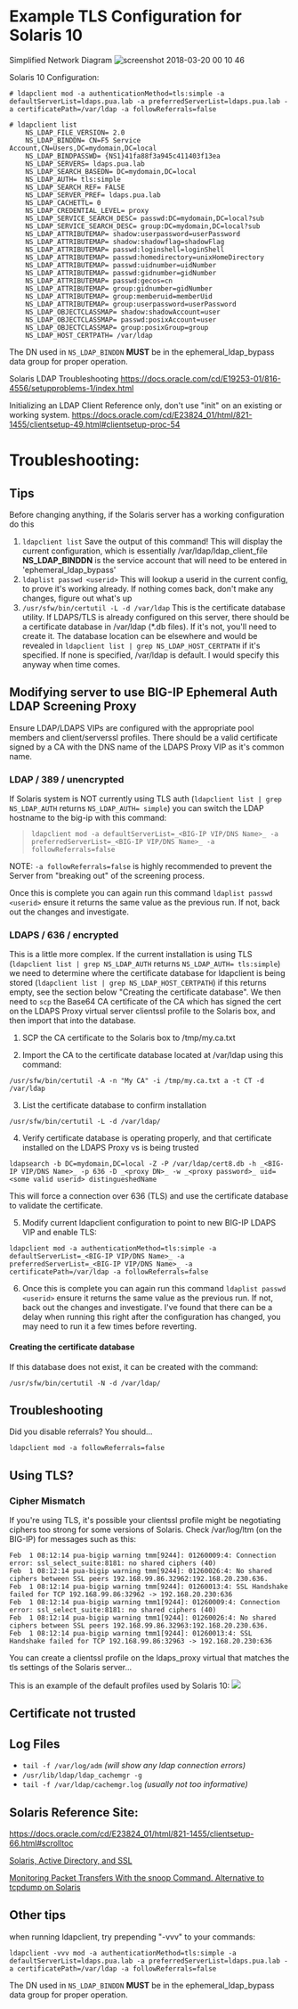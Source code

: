 # Example TLS Configuration for Solaris 10

Simplified Network Diagram
![screenshot 2018-03-20 00 10 46](https://user-images.githubusercontent.com/1668075/37635647-3ad1324c-2bd3-11e8-9cb0-f472a592fbfe.png)

Solaris 10 Configuration:
```
# ldapclient mod -a authenticationMethod=tls:simple -a defaultServerList=ldaps.pua.lab -a preferredServerList=ldaps.pua.lab -a certificatePath=/var/ldap -a followReferrals=false
```

```
# ldapclient list
    NS_LDAP_FILE_VERSION= 2.0
    NS_LDAP_BINDDN= CN=F5 Service Account,CN=Users,DC=mydomain,DC=local
    NS_LDAP_BINDPASSWD= {NS1}41fa88f3a945c411403f13ea
    NS_LDAP_SERVERS= ldaps.pua.lab
    NS_LDAP_SEARCH_BASEDN= DC=mydomain,DC=local
    NS_LDAP_AUTH= tls:simple
    NS_LDAP_SEARCH_REF= FALSE
    NS_LDAP_SERVER_PREF= ldaps.pua.lab
    NS_LDAP_CACHETTL= 0
    NS_LDAP_CREDENTIAL_LEVEL= proxy
    NS_LDAP_SERVICE_SEARCH_DESC= passwd:DC=mydomain,DC=local?sub
    NS_LDAP_SERVICE_SEARCH_DESC= group:DC=mydomain,DC=local?sub
    NS_LDAP_ATTRIBUTEMAP= shadow:userpassword=userPassword
    NS_LDAP_ATTRIBUTEMAP= shadow:shadowflag=shadowFlag
    NS_LDAP_ATTRIBUTEMAP= passwd:loginshell=loginShell
    NS_LDAP_ATTRIBUTEMAP= passwd:homedirectory=unixHomeDirectory
    NS_LDAP_ATTRIBUTEMAP= passwd:uidnumber=uidNumber
    NS_LDAP_ATTRIBUTEMAP= passwd:gidnumber=gidNumber
    NS_LDAP_ATTRIBUTEMAP= passwd:gecos=cn
    NS_LDAP_ATTRIBUTEMAP= group:gidnumber=gidNumber
    NS_LDAP_ATTRIBUTEMAP= group:memberuid=memberUid
    NS_LDAP_ATTRIBUTEMAP= group:userpassword=userPassword
    NS_LDAP_OBJECTCLASSMAP= shadow:shadowAccount=user
    NS_LDAP_OBJECTCLASSMAP= passwd:posixAccount=user
    NS_LDAP_OBJECTCLASSMAP= group:posixGroup=group
    NS_LDAP_HOST_CERTPATH= /var/ldap
```

The DN used in `NS_LDAP_BINDDN` **MUST** be in the ephemeral_ldap_bypass data group for proper operation.

Solaris LDAP Troubleshooting 
https://docs.oracle.com/cd/E19253-01/816-4556/setupproblems-1/index.html

Initializing an LDAP Client
Reference only, don't use "init" on an existing or working system.
https://docs.oracle.com/cd/E23824_01/html/821-1455/clientsetup-49.html#clientsetup-proc-54


# Troubleshooting: 

## Tips
Before changing anything, if the Solaris server has a working configuration do this

1. `ldapclient list`
Save the output of this command! This will display the current configuration, which is essentially /var/ldap/ldap_client_file
**NS_LDAP_BINDDN** is the service account that will need to be entered in 'ephemeral_ldap_bypass' 
2. `ldaplist passwd <userid>` 
This will lookup a userid in the current config, to prove it's working already. If nothing comes back, don't make any changes, figure out what's up
3. `/usr/sfw/bin/certutil -L -d /var/ldap`
This is the certificate database utility. If LDAPS/TLS is already configured on this server, there should be a certificate database in /var/ldap (*.db files). If it's not, you'll need to create it. The database location can be elsewhere and would be revealed in `ldapclient list | grep NS_LDAP_HOST_CERTPATH` if it's specified. If none is specified, /var/ldap is default. I would specify this anyway when time comes. 

## Modifying server to use BIG-IP Ephemeral Auth LDAP Screening Proxy 
Ensure LDAP/LDAPS VIPs are configured with the appropriate pool members and client/serverssl profiles. There should be a valid certificate signed by a CA with the DNS name of the LDAPS Proxy VIP as it's common name.

### LDAP / 389 / unencrypted
If Solaris system is NOT currently using TLS auth (`ldapclient list | grep NS_LDAP_AUTH` returns `NS_LDAP_AUTH= simple`) you can switch the LDAP hostname to the big-ip with this command:

> `ldapclient mod -a defaultServerList=_<BIG-IP VIP/DNS Name>_ -a preferredServerList=_<BIG-IP VIP/DNS Name>_ -a followReferrals=false`

NOTE: `-a followReferrals=false` is highly recommended to prevent the Server from "breaking out" of the screening process.

Once this is complete you can again run this command `ldaplist passwd <userid>` ensure it returns the same value as the previous run. If not, back out the changes and investigate. 

### LDAPS / 636 / encrypted
This is a little more complex. If the current installation is using TLS (`ldapclient list | grep NS_LDAP_AUTH` returns `NS_LDAP_AUTH= tls:simple`) we need to determine where the certificate database for ldapclient is being stored (`ldapclient list | grep NS_LDAP_HOST_CERTPATH`) if this returns empty, see the section below "Creating the certificate database". We then need to `scp` the Base64 CA certificate of the CA which has signed the cert on the LDAPS Proxy virtual server clientssl profile to the Solaris box, and then import that into the database.

1. SCP the CA certificate to the Solaris box to /tmp/my.ca.txt

2. Import the CA to the certificate database located at /var/ldap using this command:

  `/usr/sfw/bin/certutil -A -n "My CA" -i /tmp/my.ca.txt a -t CT -d /var/ldap`

3. List the certificate database to confirm installation

  `/usr/sfw/bin/certutil -L -d /var/ldap/`

4. Verify certificate database is operating properly, and that certificate installed on the LDAPS Proxy vs is being trusted

  `ldapsearch -b DC=mydomain,DC=local -Z -P /var/ldap/cert8.db -h _<BIG-IP VIP/DNS Name>_ -p 636 -D _<proxy DN>_ -w _<proxy password>_ uid=<some valid userid> distingueshedName`

This will force a connection over 636 (TLS) and use the certificate database to validate the certificate.

5. Modify current ldapclient configuration to point to new BIG-IP LDAPS VIP and enable TLS:

  `ldapclient mod -a authenticationMethod=tls:simple -a defaultServerList=_<BIG-IP VIP/DNS Name>_ -a preferredServerList=_<BIG-IP VIP/DNS Name>_ -a certificatePath=/var/ldap -a followReferrals=false`

6. Once this is complete you can again run this command `ldaplist passwd <userid>` ensure it returns the same value as the previous run. If not, back out the changes and investigate. I've found that there can be a delay when running this right after the configuration has changed, you may need to run it a few times before reverting.

#### Creating the certificate database
If this database does not exist, it can be created with the command:

  `/usr/sfw/bin/certutil -N -d /var/ldap/`

## Troubleshooting
Did you disable referrals? You should...

  `ldapclient mod -a followReferrals=false`

## Using TLS?

### Cipher Mismatch
If you're using TLS, it's possible your clientssl profile might be negotiating ciphers too strong for some versions of Solaris. Check /var/log/ltm (on the BIG-IP) for messages such as this:

```
Feb  1 08:12:14 pua-bigip warning tmm[9244]: 01260009:4: Connection error: ssl_select_suite:8181: no shared ciphers (40)
Feb  1 08:12:14 pua-bigip warning tmm[9244]: 01260026:4: No shared ciphers between SSL peers 192.168.99.86.32962:192.168.20.230.636.
Feb  1 08:12:14 pua-bigip warning tmm[9244]: 01260013:4: SSL Handshake failed for TCP 192.168.99.86:32962 -> 192.168.20.230:636
Feb  1 08:12:14 pua-bigip warning tmm1[9244]: 01260009:4: Connection error: ssl_select_suite:8181: no shared ciphers (40)
Feb  1 08:12:14 pua-bigip warning tmm1[9244]: 01260026:4: No shared ciphers between SSL peers 192.168.99.86.32963:192.168.20.230.636.
Feb  1 08:12:14 pua-bigip warning tmm1[9244]: 01260013:4: SSL Handshake failed for TCP 192.168.99.86:32963 -> 192.168.20.230:636
```

You can create a clientssl profile on the ldaps_proxy virtual that matches the tls settings of the Solaris server...

This is an example of the default profiles used by Solaris 10:
![](https://user-images.githubusercontent.com/1668075/52125293-fcceb380-25f9-11e9-9894-dd533a194faa.png)

## Certificate not trusted

## Log Files
- `tail -f /var/log/adm` _(will show any ldap connection errors)_
- `/usr/lib/ldap/ldap_cachemgr -g`
- `tail -f /var/ldap/cachemgr.log` _(usually not too informative)_

## Solaris Reference Site:
https://docs.oracle.com/cd/E23824_01/html/821-1455/clientsetup-66.html#scrolltoc

[Solaris, Active Directory, and SSL](https://docs.oracle.com/cd/E19261-01/820-2761/aarjc/index.html)

[Monitoring Packet Transfers With the snoop Command. Alternative to tcpdump on Solaris](https://docs.oracle.com/cd/E23824_01/html/821-1453/gexkw.html)


## Other tips

when running ldapclient, try prepending "-vvv" to your commands:

`ldapclient -vvv mod -a authenticationMethod=tls:simple -a defaultServerList=ldaps.pua.lab -a preferredServerList=ldaps.pua.lab -a certificatePath=/var/ldap -a followReferrals=false`

The DN used in `NS_LDAP_BINDDN` **MUST** be in the ephemeral_ldap_bypass data group for proper operation.
 